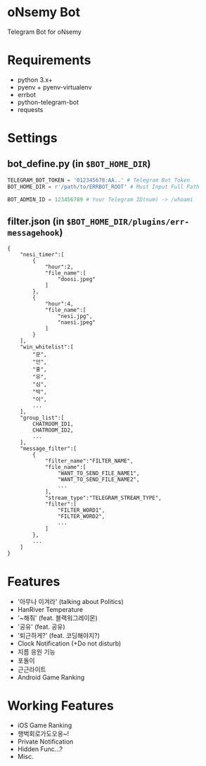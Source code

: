 oNsemy Bot
===========
Telegram Bot for oNsemy

# Requirements

* python 3.x+
* pyenv + pyenv-virtualenv
* errbot
* python-telegram-bot
* requests

# Settings

## bot_define.py (in `$BOT_HOME_DIR`)

```python
TELEGRAM_BOT_TOKEN = '012345678:AA..' # Telegram Bot Token
BOT_HOME_DIR = r'/path/to/ERRBOT_ROOT' # Must Input Full Path

BOT_ADMIN_ID = 123456789 # Your Telegram ID(num) -> /whoami
```

## filter.json (in `$BOT_HOME_DIR/plugins/err-messagehook`)

```
{
    "nesi_timer":[
        {
            "hour":2,
            "file_name":[
                "doosi.jpeg"
            ]
        },
        {
            "hour":4,
            "file_name":[
                "nesi.jpg",
                "naesi.jpeg"
            ]
        }
    ],
    "win_whitelist":[
        "문",
        "안",
        "홍",
        "유",
        "심",
        "박",
        "이",
        ...
    ],
    "group_list":[
        CHATROOM_ID1,
        CHATROOM_ID2,
        ...
    ],
    "message_filter":[
        {
            "filter_name":"FILTER_NAME",  
            "file_name":[
                "WANT_TO_SEND_FILE_NAME1",
                "WANT_TO_SEND_FILE_NAME2",
                ...
            ],
            "stream_type":"TELEGRAM_STREAM_TYPE",
            "filter":[
                "FILTER_WORD1",
                "FILTER_WORD2",
                ...
            ]
        },
        ...
    ]
}
```

# Features

* '아무나 이겨라' (talking about Politics)
* HanRiver Temperature
* '~해줘' (feat. 블랙워그레이몬)
* '공유' (feat. 공유)
* '퇴근하게?' (feat. 코딩해야지?)
* Clock Notification (+Do not disturb)
* 지름 응원 기능
* 포돌이
* 근근라이트
* Android Game Ranking

# Working Features

* iOS Game Ranking
* 행벅회로가도오옹~!
* Private Notification
* Hidden Func...?
* Misc.
